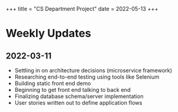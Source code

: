 +++
title = "CS Department Project"
date = 2022-05-13
+++

# Weekly Updates

## 2022-03-11

- Settling in on architecture decisions (microservice framework)
- Researching end-to-end testing using tools like Selenium
- Building static front end demo
- Beginning to get front end talking to back end
- Finalizing database schema/server implementation
- User stories written out to define application flows
